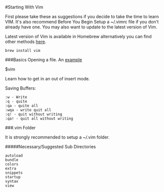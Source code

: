 #Starting With Vim

First please take these as suggestions if you decide to take the time to learn VIM.
It's also recommend Before You Begin Setup a ~/.vimrc file if you don't already have one.
You may also want to update to the latest version of Vim. 

Latest version of Vim is available in Homebrew alternatively you can find other methods [here](http://www.vim.org/download.php).
```
brew install vim
```


###Basics
Opening a file.
An [example](http://url.com/ "Title")

$vim


Learn how to get in an out of insert mode.

Saving Buffers:
```
:w - Write 
:q - quite
:qa - quite all
:wqa - write quit all
:q! - quit without writing
:qa! - quit all without writing
```

###.vim Folder

It is strongly recommended to setup a ~/.vim folder.

#####Necessary/Suggested Sub Directories
```
autoload
bundle
colors
extra
snippets
startup
syntax
view
```

